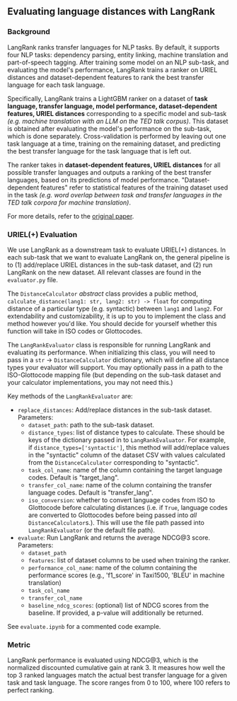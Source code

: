 ## Evaluating language distances with LangRank

### Background

LangRank ranks transfer languages for NLP tasks. By default, it supports four NLP tasks: dependency parsing, entity linking, machine translation and part-of-speech tagging.
After training some model on an NLP sub-task, and evaluating the model's performance, LangRank trains a ranker on URIEL distances and dataset-dependent features to rank the best transfer language for each task language.

Specifically, LangRank trains a LightGBM ranker on a dataset of **task language, transfer language, model performance, dataset-dependent features, URIEL distances** corresponding to a specific model and sub-task *(e.g. machine translation with an LLM on the TED talk corpus)*. This dataset is obtained after evaluating the model's performance on the sub-task, which is done separately. Cross-validation is performed by leaving out one task language at a time, training on the remaining dataset, and predicting the best transfer language for the task language that is left out.

The ranker takes in **dataset-dependent features, URIEL distances** for all possible transfer languages and outputs a ranking of the best transfer languages, based on its predictions of model performance. "Dataset-dependent features" refer to statistical features of the training dataset used in the task *(e.g. word overlap between task and transfer languages in the TED talk corpora for machine translation)*.

For more details, refer to the [original paper](https://aclanthology.org/P19-1301.pdf).

### URIEL(+) Evaluation

We use LangRank as a downstream task to evaluate URIEL(+) distances. In each sub-task that we want to evaluate LangRank on, the general pipeline is to (1) add/replace URIEL distances in the sub-task dataset, and (2) run LangRank on the new dataset. All relevant classes are found in the `evaluator.py` file.

The `DistanceCalculator` *abstract* class provides a public method, `calculate_distance(lang1: str, lang2: str) -> float` for computing distance of a particular type (e.g. syntactic) between `lang1` and `lang2`. For extendability and customizability, it is up to you to implement the class and method however you'd like. You should decide for yourself whether this function will take in ISO codes or Glottocodes.

The `LangRankEvaluator` class is responsible for running LangRank and evaluating its performance. When initializing this class, you will need to pass in a `str` -> `DistanceCalculator` dictionary, which will define all distance types your evaluator will support. You may optionally pass in a path to the ISO-Glottocode mapping file (but depending on the sub-task dataset and your calculator implementations, you may not need this.)

Key methods of the `LangRankEvaluator` are:
- `replace_distances`: Add/replace distances in the sub-task dataset. Parameters:
  * `dataset_path`: path to the sub-task dataset.
  * `distance_types`: list of distance types to calculate. These should be keys of the dictionary passed in to `LangRankEvaluator`. For example, if `distance_types=['syntactic']`, this method will add/replace values in the "syntactic" column of the dataset CSV with values calculated from the `DistanceCalculator` corresponding to "syntactic".
  * `task_col_name`: name of the column containing the target language codes. Default is "target_lang".
  * `transfer_col_name`: name of the column containing the transfer language codes. Default is "transfer_lang".
  * `iso_conversion`: whether to convert language codes from ISO to Glottocode before calculating distances (i.e. if `True`, language codes are converted to Glottocodes before being passed into *all* `DistanceCalculator`s.). This will use the file path passed into `LangRankEvaluator` (or the default file path).
- `evaluate`: Run LangRank and returns the average NDCG@3 score. Parameters:
  * `dataset_path`
  * `features`: list of dataset columns to be used when training the ranker.
  * `performance_col_name`: name of the column containing the performance scores (e.g., 'f1_score' in Taxi1500, 'BLEU' in machine translation)
  * `task_col_name`
  * `transfer_col_name`
  * `baseline_ndcg_scores`: (optional) list of NDCG scores from the baseline. If provided, a p-value will additionally be returned.

See `evaluate.ipynb` for a commented code example.


### Metric

LangRank performance is evaluated using NDCG@3, which is the normalized discounted cumulative gain at rank 3. It measures how well the top 3 ranked languages match the actual best transfer language for a given task and task language.
The score ranges from 0 to 100, where 100 refers to perfect ranking.
